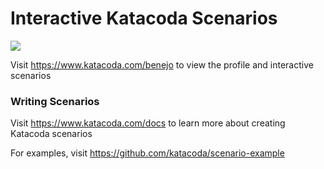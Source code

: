# Interactive Katacoda Scenarios

[![](http://shields.katacoda.com/katacoda/benejo/count.svg)](https://www.katacoda.com/benejo "Get your profile on Katacoda.com")

Visit https://www.katacoda.com/benejo to view the profile and interactive scenarios

### Writing Scenarios
Visit https://www.katacoda.com/docs to learn more about creating Katacoda scenarios

For examples, visit https://github.com/katacoda/scenario-example

